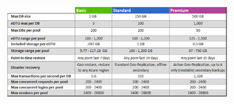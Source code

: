 ![エラスティック データベース プールのサービス階層](./media/sql-database-service-tiers-table-elastic-db-pools/sql-database-service-tiers-table-elastic-db-pools.png)

<!---HONumber=Oct15_HO3-->